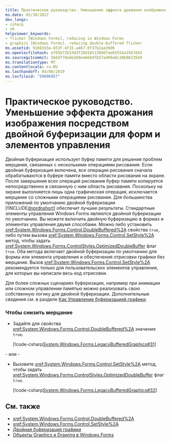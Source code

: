 ```yaml
---
title: Практическое руководство. Уменьшение эффекта дрожания изображения посредством двойной буферизации для форм и элементов управления
ms.date: 03/30/2017
dev_langs:
- csharp
- vb
helpviewer_keywords:
- flicker [Windows Forms], reducing in Windows Forms
- graphics [Windows Forms], reducing double-buffered flicker
ms.assetid: 91083d3a-653f-4f15-a467-0f37b2aa39d6
ms.openlocfilehash: ef05b72b33d3f28d1811389dfae65554a1567d43
ms.sourcegitcommit: 5b6d778ebb269ee6684fb57ad69a8c28b06235b9
ms.translationtype: MT
ms.contentlocale: ru-RU
ms.lasthandoff: 04/08/2019
ms.locfileid: "59096957"
---
```

# <a name="how-to-reduce-graphics-flicker-with-double-buffering-for-forms-and-controls"></a>Практическое руководство. Уменьшение эффекта дрожания изображения посредством двойной буферизации для форм и элементов управления
Двойная буферизация использует буфер памяти для решения проблем мерцания, связанных с несколькими операциями рисования. Если двойная буферизация включена, все операции рисования сначала обрабатываются в буфере памяти вместо области рисования на экране. После завершения всех операций рисования буфер памяти копируется непосредственно в связанную с ним область рисования. Поскольку на экране выполняется лишь одна графическая операция, исключается мерцание со сложными операциями рисования. Для большинства приложений по умолчанию двойной буферизации [!INCLUDE[dnprdnshort](../../../../includes/dnprdnshort-md.md)] обеспечит лучшие результаты. Стандартные элементы управления Windows Forms являются двойной буферизации по умолчанию. Вы можете включить двойную буферизацию в формах и элементах управления двумя способами. Можно либо установить <xref:System.Windows.Forms.Control.DoubleBuffered%2A> свойства `true`, либо путем вызова <xref:System.Windows.Forms.Control.SetStyle%2A> метод, чтобы задать <xref:System.Windows.Forms.ControlStyles.OptimizedDoubleBuffer> флаг `true`. Оба метода включает двойной буферизации по умолчанию для формы или элемента управления и обеспечения отрисовки графики без мерцания. Вызов <xref:System.Windows.Forms.Control.SetStyle%2A> рекомендуется только для пользовательских элементов управления, для которых вы написали весь код отрисовки.  
  
 Для более сложных сценариях буферизации, например при анимации или сложном управлении памятью можно реализовать свою собственную логику для двойной буферизации. Дополнительные сведения см. в разделе [Как Управление буферизацией графики](how-to-manually-manage-buffered-graphics.md).  
  
### <a name="to-reduce-flicker"></a>Чтобы снизить мерцание  
  
-   Задайте для свойства <xref:System.Windows.Forms.Control.DoubleBuffered%2A> значение `true`.  
  
     [!code-csharp[System.Windows.Forms.LegacyBufferedGraphics#31](~/samples/snippets/csharp/VS_Snippets_Winforms/System.Windows.Forms.LegacyBufferedGraphics/CS/Class1.cs#31)]
       
  
 \- или -  
  
-   Вызовите <xref:System.Windows.Forms.Control.SetStyle%2A> метод, чтобы задать <xref:System.Windows.Forms.ControlStyles.OptimizedDoubleBuffer> флаг `true`.  
  
     [!code-csharp[System.Windows.Forms.LegacyBufferedGraphics#32](~/samples/snippets/csharp/VS_Snippets_Winforms/System.Windows.Forms.LegacyBufferedGraphics/CS/Class1.cs#32)]
       
  
## <a name="see-also"></a>См. также

- <xref:System.Windows.Forms.Control.DoubleBuffered%2A>
- <xref:System.Windows.Forms.Control.SetStyle%2A>
- [Двойная буферизация графики](double-buffered-graphics.md)
- [Объекты Graphics и Drawing в Windows Forms](graphics-and-drawing-in-windows-forms.md)
